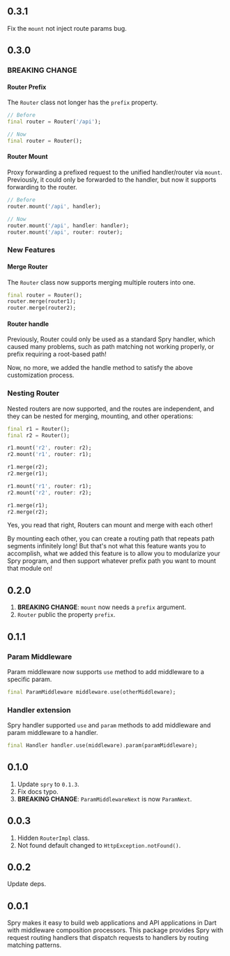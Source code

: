 ## 0.3.1

Fix the `mount` not inject route params bug.

## 0.3.0

### BREAKING CHANGE

#### Router Prefix

The `Router` class not longer has the `prefix` property.

```dart
// Before
final router = Router('/api');

// Now
final router = Router();
```

#### Router Mount

Proxy forwarding a prefixed request to the unified handler/router via `mount`. Previously, it could only be forwarded to the handler, but now it supports forwarding to the router.

```dart
// Before
router.mount('/api', handler);

// Now
router.mount('/api', handler: handler);
router.mount('/api', router: router);
```

### New Features

#### Merge Router

The `Router` class now supports merging multiple routers into one.

```dart
final router = Router();
router.merge(router1);
router.merge(router2);
```

#### Router handle

Previously, Router could only be used as a standard Spry handler, which caused many problems, such as path matching not working properly, or prefix requiring a root-based path!

Now, no more, we added the handle method to satisfy the above customization process.

### Nesting Router

Nested routers are now supported, and the routes are independent, and they can be nested for merging, mounting, and other operations:

```dart
final r1 = Router();
final r2 = Router();

r1.mount('r2', router: r2);
r2.mount('r1', router: r1);

r1.merge(r2);
r2.merge(r1);

r1.mount('r1', router: r1);
r2.mount('r2', router: r2);

r1.merge(r1);
r2.merge(r2);
```

Yes, you read that right, Routers can mount and merge with each other!

By mounting each other, you can create a routing path that repeats path segments infinitely long! But that's not what this feature wants you to accomplish, what we added this feature is to allow you to modularize your Spry program, and then support whatever prefix path you want to mount that module on!

## 0.2.0

1. **BREAKING CHANGE**: `mount` now needs a `prefix` argument.
2. `Router` public the property `prefix`.

## 0.1.1

### Param Middleware

Param middleware now supports `use` method to add middleware to a specific param.

```dart
final ParamMiddleware middleware.use(otherMiddleware);
```

### Handler extension

Spry handler supported `use` and `param` methods to add middleware and param middleware to a handler.

```dart
final Handler handler.use(middleware).param(paramMiddleware);
```

## 0.1.0

1. Update `spry` to `0.1.3`.
2. Fix docs typo.
3. **BREAKING CHANGE**: `ParamMiddlewareNext` is now `ParamNext`.

## 0.0.3

1. Hidden `RouterImpl` class.
2. Not found default changed to `HttpException.notFound()`.

## 0.0.2

Update deps.

## 0.0.1

Spry makes it easy to build web applications and API applications in Dart with middleware composition processors. This package provides Spry with request routing handlers that dispatch requests to handlers by routing matching patterns.
